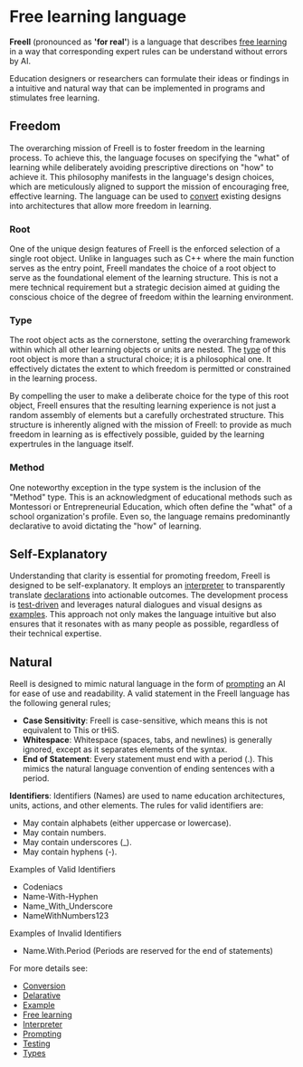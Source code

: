 # Free learning language

**Freell** (pronounced as **'for real'**) is a language
that describes [free learning](https://github.com/HeDude/Freell/wiki/Free-learning)
in a way that corresponding expert rules can be understand without errors by AI.

Education designers or researchers can formulate their ideas or findings
in a intuitive and natural way that can be implemented in programs
and stimulates free learning.

## Freedom
The overarching mission of Freell is
to foster freedom in the learning process.
To achieve this, the language focuses on specifying the "what" of learning
while deliberately avoiding prescriptive directions on "how" to achieve it.
This philosophy manifests in the language's design choices,
which are meticulously aligned to support the mission of encouraging free, effective learning.
The language can be used to [convert](https://github.com/HeDude/Freell/wiki/Conversion) existing designs into architectures that allow more freedom in learning.

### Root
One of the unique design features of Freell is the enforced selection of a single root object.
Unlike in languages such as C++ where the main function serves as the entry point,
Freell mandates the choice of a root object
to serve as the foundational element of the learning structure.
This is not a mere technical requirement
but a strategic decision aimed at guiding the conscious choice
of the degree of freedom within the learning environment.

### Type
The root object acts as the cornerstone,
setting the overarching framework within which all other learning objects or units are nested.
The [type](https://github.com/HeDude/Freell/wiki/Types) of this root object
is more than a structural choice;
it is a philosophical one.
It effectively dictates the extent to which freedom is permitted or constrained
in the learning process.

By compelling the user to make a deliberate choice for the type of this root object,
Freell ensures that the resulting learning experience is
not just a random assembly of elements but a carefully orchestrated structure.
This structure is inherently aligned with the mission of Freell:
to provide as much freedom in learning as is effectively possible,
guided by the learning expertrules in the language itself.

### Method
One noteworthy exception in the type system is the inclusion of the "Method" type.
This is an acknowledgment of educational methods such as Montessori or Entrepreneurial Education,
which often define the "what" of a school organization's profile.
Even so, the language remains predominantly declarative to avoid dictating the "how" of learning.

## Self-Explanatory
Understanding that clarity is essential for promoting freedom,
Freell is designed to be self-explanatory.
It employs an [interpreter](https://github.com/HeDude/Freell/wiki/Interpreter) 
to transparently translate [declarations](https://github.com/HeDude/Freell/wiki/Declarative)
into actionable outcomes.
The development process is [test-driven](https://github.com/HeDude/Freell/wiki/Testing)
and leverages natural dialogues and visual designs as [examples](https://github.com/HeDude/Freell/wiki/Example). 
This approach not only makes the language intuitive
but also ensures that it resonates with as many people as possible,
regardless of their technical expertise.

## Natural
Reell is designed to mimic natural language in the form of [prompting](https://github.com/HeDude/Freell/wiki/Prompting) an AI for ease of use and readability.
A valid statement in the Freell language has the following general rules;
* **Case Sensitivity**: Freell is case-sensitive, 
  which means this is not equivalent to This or tHiS.
* **Whitespace**: Whitespace (spaces, tabs, and newlines) is generally ignored, except as it separates elements of the syntax.
* **End of Statement**: Every statement must end with a period (.). This mimics the natural language convention of ending sentences with a period.

**Identifiers**: Identifiers (Names) are used to name education architectures, units, actions, and other elements. The rules for valid identifiers are:
* May contain alphabets (either uppercase or lowercase).
* May contain numbers.
* May contain underscores (_).
* May contain hyphens (-).

Examples of Valid Identifiers
* Codeniacs
* Name-With-Hyphen
* Name_With_Underscore
* NameWithNumbers123

Examples of Invalid Identifiers
* Name.With.Period (Periods are reserved for the end of statements)

For more details see:
* [Conversion](https://github.com/HeDude/Freell/wiki/Conversion)
* [Delarative](https://github.com/HeDude/Freell/wiki/Declarative)
* [Example](https://github.com/HeDude/Freell/wiki/Example)
* [Free learning](https://github.com/HeDude/Freell/wiki/Free-learning)
* [Interpreter](https://github.com/HeDude/Freell/wiki/Interpreter)
* [Prompting](https://github.com/HeDude/Freell/wiki/Prompting)
* [Testing](https://github.com/HeDude/Freell/wiki/Testing)
* [Types](https://github.com/HeDude/Freell/wiki/Types)